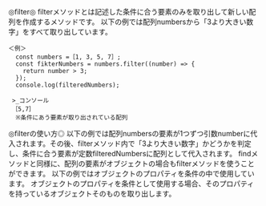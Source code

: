 ◎filter◎
filterメソッドとは記述した条件に合う要素のみを取り出して新しい配列を作成するメソッドです。
以下の例では配列numbersから「3より大きい数字」をすべて取り出しています。

    ＜例＞
      const numbers =［1, 3, 5, 7］;
      const fikterNumbers = numbers.filter((number) => {
        return number > 3;
      });
      console.log(filteredNumbers);

     >_コンソール
     ［5,7］
      ※条件にあう要素が取り出されている配列 
      
◎filterの使い方◎
以下の例では配列numbersの要素が1つずつ引数numberに代入されます。その後、filterメソッド内で「3より大きい数字」かどうかを判定し、条件に合う要素が定数filteredNumbersに配列として代入されます。
findメソッドと同様に、配列の要素がオブジェクトの場合もfilterメソッドを使うことができます。
以下の例ではオブジェクトのプロパティを条件の中で使用しています。
オブジェクトのプロパティを条件として使用する場合、そのプロパティを持っているオブジェクトそのものを取り出します。

